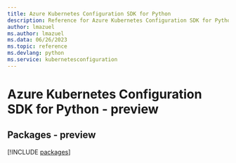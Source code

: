 ```yaml
---
title: Azure Kubernetes Configuration SDK for Python
description: Reference for Azure Kubernetes Configuration SDK for Python
author: lmazuel
ms.author: lmazuel
ms.data: 06/26/2023
ms.topic: reference
ms.devlang: python
ms.service: kubernetesconfiguration
---
```

# Azure Kubernetes Configuration SDK for Python - preview
## Packages - preview
[!INCLUDE [packages](kubernetes-configuration-index.md)]